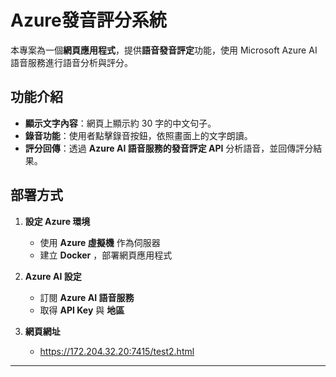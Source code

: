 # Azure發音評分系統

本專案為一個**網頁應用程式**，提供**語音發音評定**功能，使用 Microsoft Azure AI 語音服務進行語音分析與評分。

## 功能介紹

- **顯示文字內容**：網頁上顯示約 30 字的中文句子。  
- **錄音功能**：使用者點擊錄音按鈕，依照畫面上的文字朗讀。  
- **評分回傳**：透過 **Azure AI 語音服務的發音評定 API** 分析語音，並回傳評分結果。  

## 部署方式

1. **設定 Azure 環境**  
   - 使用 **Azure 虛擬機** 作為伺服器  
   - 建立 **Docker** ，部署網頁應用程式  

2. **Azure AI 設定**  
   - 訂閱 **Azure AI 語音服務**  
   - 取得 **API Key** 與 **地區**
3. **網頁網址**
   - https://172.204.32.20:7415/test2.html  
---
